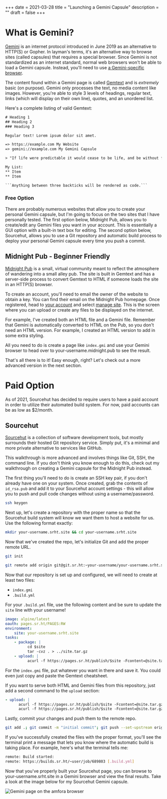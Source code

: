 +++
date = 2021-03-28
title = "Launching a Gemini Capsule"
description = ""
draft = false
+++

# What is Gemini?

[Gemini](https://gemini.circumlunar.space/) is an internet protocol
introduced in June 2019 as an alternative to HTTP(S) or Gopher. In
layman\'s terms, it\'s an alternative way to browse sites (called
capsules) that requires a special browser. Since Gemini is not
standardized as an internet standard, normal web browsers won\'t be able
to load a Gemini capsule. Instead, you\'ll need to use [a
Gemini-specific
browser](https://gemini.%20circumlunar.space/clients.html).

The content found within a Gemini page is called
[Gemtext](https://gemini.circumlunar.space/docs/cheatsheet.gmi) and is
*extremely* basic (on purpose). Gemini only processes the text, no media
content like images. However, you\'re able to style 3 levels of
headings, regular text, links (which will display on their own line),
quotes, and an unordered list.

Here\'s a complete listing of valid Gemtext:

``` txt
# Heading 1
## Heading 2
### Heading 3

Regular text! Lorem ipsum dolor sit amet.

=> https://example.com My Website
=> gemini://example.com My Gemini Capsule

> "If life were predictable it would cease to be life, and be without flavor." - Eleanor Roosevelt

My List:
** Item
** Item

```Anything between three backticks will be rendered as code.```
```

### Free Option

There are probably numerous websites that allow you to create your
personal Gemini capsule, but I\'m going to focus on the two sites that I
have personally tested. The first option below, Midnight Pub, allows you
to create/edit any Gemini files you want in your account. This is
essentially a GUI option with a built-in text box for editing. The
second option below, Sourcehut, allows you to use a Git repository and
automatic build process to deploy your personal Gemini capsule every
time you push a commit.

## Midnight Pub - Beginner Friendly

[Midnight Pub](https://midnight.pub/) is a small, virtual community
meant to reflect the atmosphere of wandering into a small alley pub. The
site is built in Gemtext and has a server-side process to convert
Gemtext to HTML if someone loads the site in an HTTP(S) browser.

To create an account, you\'ll need to email the owner of the website to
obtain a key. You can find their email on the Midnight Pub homepage.
Once registered, head to [your account](https://midnight.pub/account)
and select [manage site](https://midnight.pub/site). This is the screen
where you can upload or create any files to be displayed on the
internet.

For example, I\'ve created both an HTML file and a Gemini file. Remember
that Gemini is automatically converted to HTML on the Pub, so you don\'t
need an HTML version. For example, I created an HTML version to add in
some extra styling.

All you need to do is create a page like `index.gmi` and use
your Gemini browser to head over to your-username.midnight.pub to see
the result.

That\'s all there is to it! Easy enough, right? Let\'s check out a more
advanced version in the next section.

# Paid Option

As of 2021, Sourcehut has decided to require users to have a paid
account in order to utilize their automated build system. For now, paid
accounts can be as low as \$2/month.

## Sourcehut

[Sourcehut](https://sourcehut.org/) is a collection of software
development tools, but mostly surrounds their hosted Git repository
service. Simply put, it\'s a minimal and more private alternative to
services like GitHub.

This walkthrough is more advanced and involves things like Git, SSH, the
command line. If you don\'t think you know enough to do this, check out
my walkthrough on creating a Gemini capsule for the Midnight Pub
instead.

The first thing you\'ll need to do is create an SSH key pair, if you
don\'t already have one on your system. Once created, grab the contents
of `id_rsa.pub` and add it to your Sourcehut account
settings - this will allow you to push and pull code changes without
using a username/password.

```sh
ssh keygen
```

Next up, let\'s create a repository with the proper name so that the
Sourcehut build system will know we want them to host a website for us.
Use the following format exactly:

```sh
mkdir your-username.srht.site && cd your-username.srht.site
```

Now that we\'ve created the repo, let\'s initialize Git and add the
proper remote URL.

```sh
git init
```

```sh
git remote add origin git@git.sr.ht:~your-username/your-username.srht.site
```

Now that our repository is set up and configured, we will need to create
at least two files:

-   `index.gmi`
-   `.build.yml`

For your `.build.yml` file, use the following content and be
sure to update the `site` line with your username!

``` yaml
image: alpine/latest
oauth: pages.sr.ht/PAGES:RW
environment:
    site: your-username.srht.site
tasks:
    - package: |
          cd $site
          tar -cvz . > ../site.tar.gz
    - upload: |
          acurl -f https://pages.sr.ht/publish/$site -Fcontent=@site.tar.gz -Fprotocol=GEMINI
```

For the `index.gmi` file, put whatever you want in there and
save it. You could even just copy and paste the Gemtext cheatsheet.

If you want to serve both HTML and Gemini files from this repository,
just add a second command to the `upload` section:

``` yaml
- upload: |
      acurl -f https://pages.sr.ht/publish/$site -Fcontent=@site.tar.gz -Fprotocol=GEMINI
      acurl -f https://pages.sr.ht/publish/$site -Fcontent=@site.tar.gz
```

Lastly, commit your changes and push them to the remote repo.

```sh
git add .; git commit -m "initial commit"; git push --set-upstream origin HEAD
```

If you\'ve successfully created the files with the proper format,
you\'ll see the terminal print a message that lets you know where the
automatic build is taking place. For example, here\'s what the terminal
tells me:

```sh
remote: Build started:
remote: https://builds.sr.ht/~user/job/689803 [.build.yml]
```

Now that you\'ve properly built your Sourcehut page, you can browse to
your-username.srht.site in a Gemini browser and view the final results.
Take a look at the image below for my Sourcehut Gemini capsule.

![Gemini page on the amfora
browser](https://img.cleberg.net/blog/20210328-launching-a-gemini-capsule/amfora.png)
